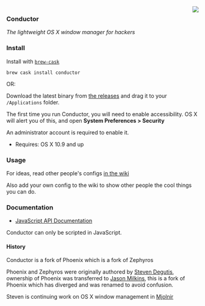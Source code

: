 <img align="right" valign="top" src="https://raw.githubusercontent.com/keith/conductor/master/Conductor/Images.xcassets/AppIcon.appiconset/icon_256x256.png"/>

### Conductor

*The lightweight OS X window manager for hackers*

### Install

Install with [`brew-cask`]()

```
brew cask install conductor
```

OR:

Download the latest binary from [the
releases](https://github.com/keith/conductor/releases) and drag it to
your `/Applications` folder.

The first time you run Conductor, you will need to enable accessibility.
OS X will alert you of this, and open **System Preferences > Security**

An administrator account is required to enable it.

* Requires: OS X 10.9 and up

### Usage

For ideas, read other people's configs
[in the wiki](https://github.com/keith/conductor/wiki)

Also add your own config to the wiki to show other people the cool
things you can do.

### Documentation

- [JavaScript API Documentation](https://github.com/keith/conductor/wiki/JavaScript-API-documentation)

Conductor can only be scripted in JavaScript.

#### History

Conductor is a fork of Phoenix which is a fork of Zephyros

Phoenix and Zephyros were originally authored by [Steven
Degutis](https://github.com/sdegutis), ownership of Phoenix was
transferred to [Jason Milkins](https://github.com/jasonm23), this is a
fork of Phoenix which has diverged and was renamed to avoid confusion.

Steven is continuing work on OS X window management in
[Mjolnir](https://github.com/mjolnir-io/mjolnir)
